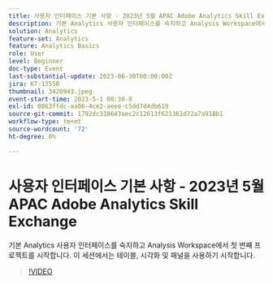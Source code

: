 ```yaml
---
title: 사용자 인터페이스 기본 사항 - 2023년 5월 APAC Adobe Analytics Skill Exchange
description: 기본 Analytics 사용자 인터페이스를 숙지하고 Analysis Workspace에서 첫 번째 프로젝트를 시작합니다. 이 세션에서는 테이블, 시각화 및 패널을 사용하기 시작합니다.
solution: Analytics
feature-set: Analytics
feature: Analytics Basics
role: User
level: Beginner
doc-type: Event
last-substantial-update: 2023-06-30T00:00:00Z
jira: KT-13550
thumbnail: 3420943.jpeg
event-start-time: 2023-5-1 08:30-8
exl-id: 0863ffdc-aa06-4ce2-aeee-c5dd7d4db619
source-git-commit: 1792dc318643aec2c12613f621361d72a7a918b1
workflow-type: tm+mt
source-wordcount: '72'
ht-degree: 0%

---
```


# 사용자 인터페이스 기본 사항 - 2023년 5월 APAC Adobe Analytics Skill Exchange

기본 Analytics 사용자 인터페이스를 숙지하고 Analysis Workspace에서 첫 번째 프로젝트를 시작합니다. 이 세션에서는 테이블, 시각화 및 패널을 사용하기 시작합니다.

>[!VIDEO](https://video.tv.adobe.com/v/3420943/?learn=on)
